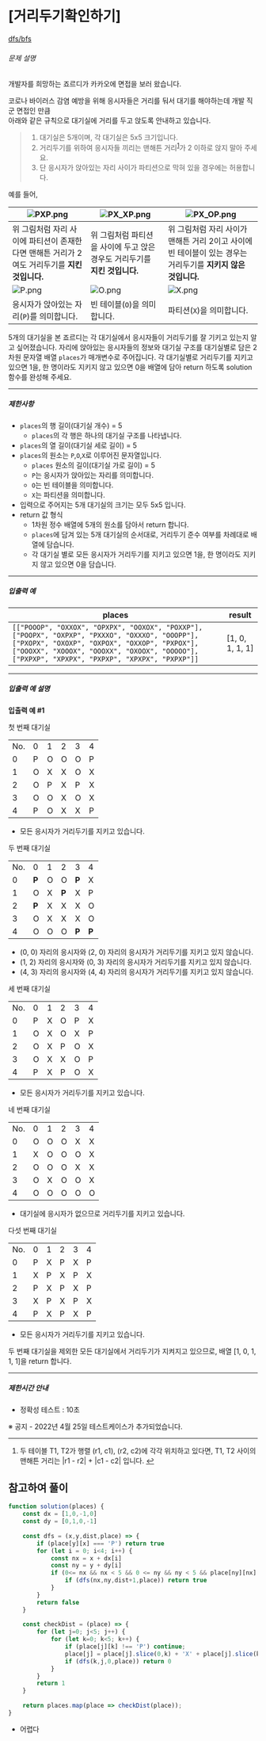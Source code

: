 # [거리두기확인하기]

[dfs/bfs](https://school.programmers.co.kr/learn/courses/30/lessons/81302)

###### 문제 설명

개발자를 희망하는 죠르디가 카카오에 면접을 보러 왔습니다.  
  
코로나 바이러스 감염 예방을 위해 응시자들은 거리를 둬서 대기를 해야하는데 개발 직군 면접인 만큼  
아래와 같은 규칙으로 대기실에 거리를 두고 앉도록 안내하고 있습니다.

> 1.  대기실은 5개이며, 각 대기실은 5x5 크기입니다.
> 2.  거리두기를 위하여 응시자들 끼리는 맨해튼 거리<sup id="fnref1"><a href="https://school.programmers.co.kr/learn/courses/30/lessons/81302#fn1">1</a></sup>가 2 이하로 앉지 말아 주세요.
> 3.  단 응시자가 앉아있는 자리 사이가 파티션으로 막혀 있을 경우에는 허용합니다.

예를 들어,

| ![PXP.png](https://grepp-programmers.s3.ap-northeast-2.amazonaws.com/files/production/8c056cac-ec8f-435c-a49a-8125df055c5e/PXP.png) | ![PX_XP.png](https://grepp-programmers.s3.ap-northeast-2.amazonaws.com/files/production/d611f66e-f9c4-4433-91ce-02887657fe7f/PX_XP.png) | ![PX_OP.png](https://grepp-programmers.s3.ap-northeast-2.amazonaws.com/files/production/ed707158-0511-457b-9e1a-7dbf34a776a5/PX_OP.png) |
| --- | --- | --- |
| 위 그림처럼 자리 사이에 파티션이 존재한다면 맨해튼 거리가 2여도 거리두기를 **지킨 것입니다.** | 위 그림처럼 파티션을 사이에 두고 앉은 경우도 거리두기를 **지킨 것입니다.** | 위 그림처럼 자리 사이가 맨해튼 거리 2이고 사이에 빈 테이블이 있는 경우는 거리두기를 **지키지 않은 것입니다.** |
| ![P.png](https://grepp-programmers.s3.ap-northeast-2.amazonaws.com/files/production/4c548421-1c32-4947-af9e-a45c61501bc4/P.png) | ![O.png](https://grepp-programmers.s3.ap-northeast-2.amazonaws.com/files/production/ce799a38-668a-4038-b32f-c515b8701262/O.png) | ![X.png](https://grepp-programmers.s3.ap-northeast-2.amazonaws.com/files/production/91e8f98b-baeb-4f81-8cb6-5bafebebdcc7/X.png) |
| 응시자가 앉아있는 자리(`P`)를 의미합니다. | 빈 테이블(`O`)을 의미합니다. | 파티션(`X`)을 의미합니다. |

5개의 대기실을 본 죠르디는 각 대기실에서 응시자들이 거리두기를 잘 기키고 있는지 알고 싶어졌습니다. 자리에 앉아있는 응시자들의 정보와 대기실 구조를 대기실별로 담은 2차원 문자열 배열 `places`가 매개변수로 주어집니다. 각 대기실별로 거리두기를 지키고 있으면 1을, 한 명이라도 지키지 않고 있으면 0을 배열에 담아 return 하도록 solution 함수를 완성해 주세요.

___

##### 제한사항

-   `places`의 행 길이(대기실 개수) = 5
    -   `places`의 각 행은 하나의 대기실 구조를 나타냅니다.
-   `places`의 열 길이(대기실 세로 길이) = 5
-   `places`의 원소는 `P`,`O`,`X`로 이루어진 문자열입니다.
    -   `places` 원소의 길이(대기실 가로 길이) = 5
    -   `P`는 응시자가 앉아있는 자리를 의미합니다.
    -   `O`는 빈 테이블을 의미합니다.
    -   `X`는 파티션을 의미합니다.
-   입력으로 주어지는 5개 대기실의 크기는 모두 5x5 입니다.
-   return 값 형식
    -   1차원 정수 배열에 5개의 원소를 담아서 return 합니다.
    -   `places`에 담겨 있는 5개 대기실의 순서대로, 거리두기 준수 여부를 차례대로 배열에 담습니다.
    -   각 대기실 별로 모든 응시자가 거리두기를 지키고 있으면 1을, 한 명이라도 지키지 않고 있으면 0을 담습니다.

___

##### 입출력 예

| places | result |
| --- | --- |
| `[["POOOP", "OXXOX", "OPXPX", "OOXOX", "POXXP"], ["POOPX", "OXPXP", "PXXXO", "OXXXO", "OOOPP"], ["PXOPX", "OXOXP", "OXPOX", "OXXOP", "PXPOX"], ["OOOXX", "XOOOX", "OOOXX", "OXOOX", "OOOOO"], ["PXPXP", "XPXPX", "PXPXP", "XPXPX", "PXPXP"]]` | \[1, 0, 1, 1, 1\] |

___

##### 입출력 예 설명

**입출력 예 #1**

첫 번째 대기실

|  |  |  |  |  |  |
| --- | --- | --- | --- | --- | --- |
| No. | 0 | 1 | 2 | 3 | 4 |
| 0 | P | O | O | O | P |
| 1 | O | X | X | O | X |
| 2 | O | P | X | P | X |
| 3 | O | O | X | O | X |
| 4 | P | O | X | X | P |

-   모든 응시자가 거리두기를 지키고 있습니다.

두 번째 대기실

|  |  |  |  |  |  |
| --- | --- | --- | --- | --- | --- |
| No. | 0 | 1 | 2 | 3 | 4 |
| 0 | **P** | O | O | **P** | X |
| 1 | O | X | **P** | X | P |
| 2 | **P** | X | X | X | O |
| 3 | O | X | X | X | O |
| 4 | O | O | O | **P** | **P** |

-   (0, 0) 자리의 응시자와 (2, 0) 자리의 응시자가 거리두기를 지키고 있지 않습니다.
-   (1, 2) 자리의 응시자와 (0, 3) 자리의 응시자가 거리두기를 지키고 있지 않습니다.
-   (4, 3) 자리의 응시자와 (4, 4) 자리의 응시자가 거리두기를 지키고 있지 않습니다.

세 번째 대기실

|  |  |  |  |  |  |
| --- | --- | --- | --- | --- | --- |
| No. | 0 | 1 | 2 | 3 | 4 |
| 0 | P | X | O | P | X |
| 1 | O | X | O | X | P |
| 2 | O | X | P | O | X |
| 3 | O | X | X | O | P |
| 4 | P | X | P | O | X |

-   모든 응시자가 거리두기를 지키고 있습니다.

네 번째 대기실

|  |  |  |  |  |  |
| --- | --- | --- | --- | --- | --- |
| No. | 0 | 1 | 2 | 3 | 4 |
| 0 | O | O | O | X | X |
| 1 | X | O | O | O | X |
| 2 | O | O | O | X | X |
| 3 | O | X | O | O | X |
| 4 | O | O | O | O | O |

-   대기실에 응시자가 없으므로 거리두기를 지키고 있습니다.

다섯 번째 대기실

|  |  |  |  |  |  |
| --- | --- | --- | --- | --- | --- |
| No. | 0 | 1 | 2 | 3 | 4 |
| 0 | P | X | P | X | P |
| 1 | X | P | X | P | X |
| 2 | P | X | P | X | P |
| 3 | X | P | X | P | X |
| 4 | P | X | P | X | P |

-   모든 응시자가 거리두기를 지키고 있습니다.

두 번째 대기실을 제외한 모든 대기실에서 거리두기가 지켜지고 있으므로, 배열 \[1, 0, 1, 1, 1\]을 return 합니다.

___

##### 제한시간 안내

-   정확성 테스트 : 10초

※ 공지 - 2022년 4월 25일 테스트케이스가 추가되었습니다.

___

1.  두 테이블 T1, T2가 행렬 (r1, c1), (r2, c2)에 각각 위치하고 있다면, T1, T2 사이의 맨해튼 거리는 |r1 - r2| + |c1 - c2| 입니다. [↩](https://school.programmers.co.kr/learn/courses/30/lessons/81302#fnref1)

## 참고하여 풀이

```javascript
function solution(places) {
    const dx = [1,0,-1,0]
    const dy = [0,1,0,-1]
    
    const dfs = (x,y,dist,place) => {
        if (place[y][x] === 'P') return true
        for (let i = 0; i<4; i++) {
            const nx = x + dx[i]
            const ny = y + dy[i]
            if (0<= nx && nx < 5 && 0 <= ny && ny < 5 && place[ny][nx] !== 'X' && dist < 2) {
                if (dfs(nx,ny,dist+1,place)) return true
            }
        }
        return false
    }
    
    const checkDist = (place) => {
        for (let j=0; j<5; j++) {
            for (let k=0; k<5; k++) {
                if (place[j][k] !== 'P') continue;
                place[j] = place[j].slice(0,k) + 'X' + place[j].slice(k+1)
                if (dfs(k,j,0,place)) return 0
            }
        }
        return 1
    }
    
    return places.map(place => checkDist(place));
}
```

- 어렵다